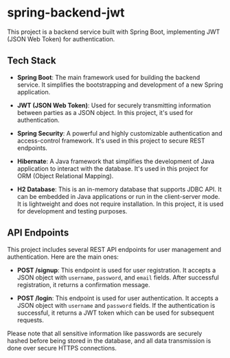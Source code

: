 # spring-backend-jwt

This project is a backend service built with Spring Boot, implementing JWT (JSON Web Token) for authentication.

## Tech Stack

- **Spring Boot**: The main framework used for building the backend service. It simplifies the bootstrapping and development of a new Spring application.

- **JWT (JSON Web Token)**: Used for securely transmitting information between parties as a JSON object. In this project, it's used for authentication.

- **Spring Security**: A powerful and highly customizable authentication and access-control framework. It's used in this project to secure REST endpoints.

- **Hibernate**: A Java framework that simplifies the development of Java application to interact with the database. It's used in this project for ORM (Object Relational Mapping).

- **H2 Database**: This is an in-memory database that supports JDBC API. It can be embedded in Java applications or run in the client-server mode. It is lightweight and does not require installation. In this project, it is used for development and testing purposes.

## API Endpoints

This project includes several REST API endpoints for user management and authentication. Here are the main ones:

- **POST /signup**: This endpoint is used for user registration. It accepts a JSON object with `username`, `password`, and `email` fields. After successful registration, it returns a confirmation message.

- **POST /login**: This endpoint is used for user authentication. It accepts a JSON object with `username` and `password` fields. If the authentication is successful, it returns a JWT token which can be used for subsequent requests.

Please note that all sensitive information like passwords are securely hashed before being stored in the database, and all data transmission is done over secure HTTPS connections.
